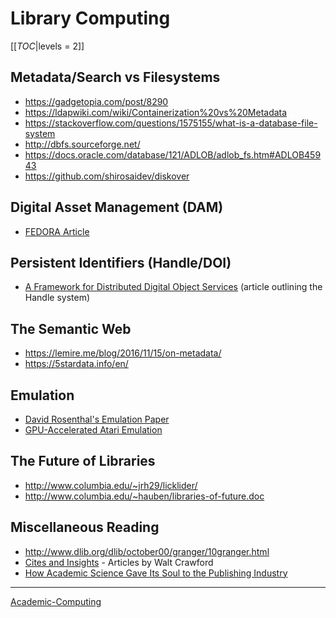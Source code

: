 Library Computing
=================

[[_TOC_|levels = 2]]

Metadata/Search vs Filesystems
------------------------------

-   <https://gadgetopia.com/post/8290>
-   <https://ldapwiki.com/wiki/Containerization%20vs%20Metadata>
-   <https://stackoverflow.com/questions/1575155/what-is-a-database-file-system>
-   <http://dbfs.sourceforge.net/>
-   <https://docs.oracle.com/database/121/ADLOB/adlob_fs.htm#ADLOB45943>
-   <https://github.com/shirosaidev/diskover>

Digital Asset Management (DAM)
------------------------------

-   [FEDORA Article](https://arxiv.org/pdf/1312.1258.pdf)

Persistent Identifiers (Handle/DOI)
-----------------------------------

-   [A Framework for Distributed Digital Object Services](http://www.cnri.reston.va.us/k-w.html) (article outlining the Handle system)

The Semantic Web
----------------

-   <https://lemire.me/blog/2016/11/15/on-metadata/>
-   <https://5stardata.info/en/>

Emulation
---------

-   [David Rosenthal's Emulation Paper](https://mellon.org/media/filer_public/0c/3e/0c3eee7d-4166-4ba6-a767-6b42e6a1c2a7/rosenthal-emulation-2015.pdf)
-   [GPU-Accelerated Atari Emulation](https://research.nvidia.com/publication/2019-07_GPU-Accelerated-Atari-Emulation)

The Future of Libraries
-----------------------

-   <http://www.columbia.edu/~jrh29/licklider/>
-   <http://www.columbia.edu/~hauben/libraries-of-future.doc>

Miscellaneous Reading
---------------------

-   <http://www.dlib.org/dlib/october00/granger/10granger.html>
-   [Cites and Insights](https://citesandinsights.info/) - Articles by Walt Crawford
-   [How Academic Science Gave Its Soul to the Publishing Industry](https://issues.org/how-academic-science-gave-its-soul-to-the-publishing-industry/)

* * * * *

[Academic-Computing](Academic-Computing)
